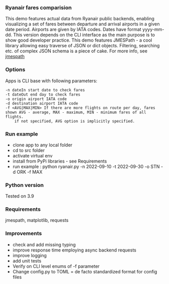 ### Ryanair fares comparision

This demo features actual data from Ryanair public backends, enabling visualizing a set of
fares between departure and arrival airports in a given date period. Airports are given by IATA codes. Dates have format yyyy-mm-dd.
This version depends on the CLI interface as the main purpose is to show good developer practice.
This demo features JMESPath - a cool library allowing easy traverse of JSON or dict objects. Filtering, searching etc. of complex JSON schema is a piece of cake. For more info, see [jmespath](https://jmespath.org/tutorial.html)

### Options

Apps is CLI base with following parameters:

    -n dateIn start date to check fares
    -t dateOut end day to check fares 
    -o origin airport IATA code
    -d destination airport IATA code
    -f <AVG|MAX|MIN> If there are more flights on route per day, fares shown AVG - average, MAX - maximum, MIN - minimum fares of all flights.
        if not specified, AVG option is implicitly specified.

### Run example

- clone app to any local folder
- cd to src folder
- activate virtual env
- install from PyPi libraries - see Requirements
- run example : python ryanair.py -n  2022-09-10 -t 2022-09-30 -o STN -d ORK -f MAX

### Python version

Tested on 3.9

### Requirements

jmespath,
matplotlib,
requests

### Improvements

- check and add missing typing
- improve response time employing async backend requests
- improve logging
- add unit tests
- Verify on CLI level enums of -f parameter
- Change config.py to TOML = de facto standardized format for config files
